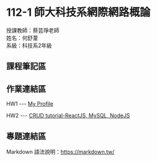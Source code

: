 # 112-1 師大科技系網際網路概論

授課教師：蔡芸琤老師  
姓名：何舒葦  
系級：科技系2年級  

## 課程筆記區  

## 作業連結區  
HW1 --- <a href='https://ho-shu-wei.github.io/my-web-W1/'>My Profile </a> 
  
HW2 --- <a href='https://youtu.be/hzqNDnoR4no'>CRUD tutorial-ReactJS, MySQL, NodeJS</a> 
## 專題連結區

Markdown 語法說明：https://markdown.tw/
